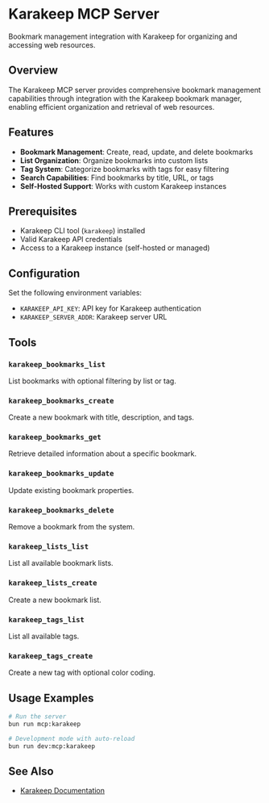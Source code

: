 # Karakeep MCP Server

Bookmark management integration with Karakeep for organizing and accessing web
resources.

## Overview

The Karakeep MCP server provides comprehensive bookmark management capabilities
through integration with the Karakeep bookmark manager, enabling efficient
organization and retrieval of web resources.

## Features

- **Bookmark Management**: Create, read, update, and delete bookmarks
- **List Organization**: Organize bookmarks into custom lists
- **Tag System**: Categorize bookmarks with tags for easy filtering
- **Search Capabilities**: Find bookmarks by title, URL, or tags
- **Self-Hosted Support**: Works with custom Karakeep instances

## Prerequisites

- Karakeep CLI tool (`karakeep`) installed
- Valid Karakeep API credentials
- Access to a Karakeep instance (self-hosted or managed)

## Configuration

Set the following environment variables:

- `KARAKEEP_API_KEY`: API key for Karakeep authentication
- `KARAKEEP_SERVER_ADDR`: Karakeep server URL

## Tools

### `karakeep_bookmarks_list`

List bookmarks with optional filtering by list or tag.

### `karakeep_bookmarks_create`

Create a new bookmark with title, description, and tags.

### `karakeep_bookmarks_get`

Retrieve detailed information about a specific bookmark.

### `karakeep_bookmarks_update`

Update existing bookmark properties.

### `karakeep_bookmarks_delete`

Remove a bookmark from the system.

### `karakeep_lists_list`

List all available bookmark lists.

### `karakeep_lists_create`

Create a new bookmark list.

### `karakeep_tags_list`

List all available tags.

### `karakeep_tags_create`

Create a new tag with optional color coding.

## Usage Examples

```bash
# Run the server
bun run mcp:karakeep

# Development mode with auto-reload
bun run dev:mcp:karakeep
```

## See Also

- [Karakeep Documentation](https://github.com/karakeep/karakeep)
